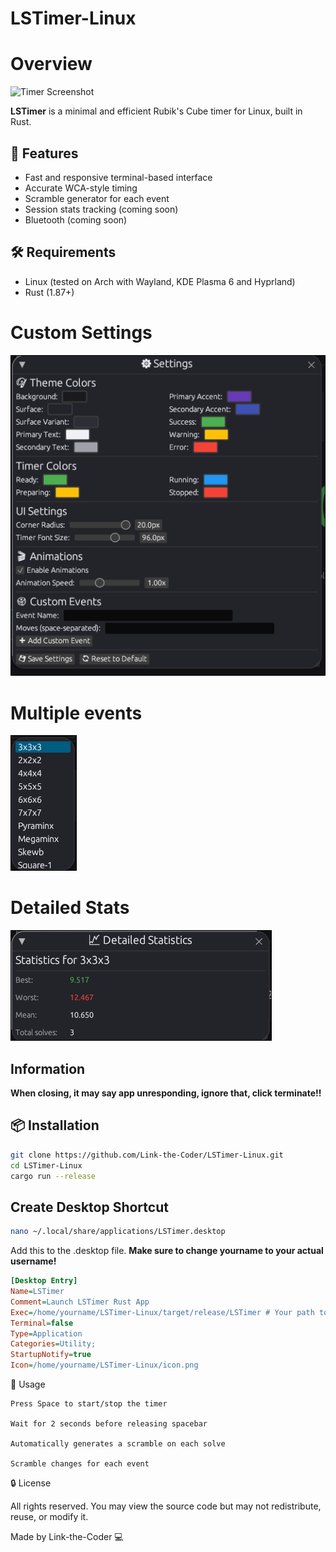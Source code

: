 # LSTimer-Linux

# **Overview**
![Timer Screenshot](screenshots/timer.png)

**LSTimer** is a minimal and efficient Rubik's Cube timer for Linux, built in Rust.

## 🚀 Features
- Fast and responsive terminal-based interface
- Accurate WCA-style timing
- Scramble generator for each event
- Session stats tracking (coming soon)
- Bluetooth (coming soon)

## 🛠 Requirements
- Linux (tested on Arch with Wayland, KDE Plasma 6 and Hyprland)
- Rust (1.87+)

# **Custom Settings**
![Timer Screenshot](screenshots/settings.png)

# **Multiple events**
![Timer Screenshot](screenshots/multiple-events.png)

# **Detailed Stats**
![Timer Screenshot](screenshots/detailed-stats.png)

## Information
**When closing, it may say app unresponding, ignore that, click terminate!!**

## 📦 Installation

```bash
git clone https://github.com/Link-the-Coder/LSTimer-Linux.git
cd LSTimer-Linux
cargo run --release
```

## Create Desktop Shortcut

```bash
nano ~/.local/share/applications/LSTimer.desktop
```
Add this to the .desktop file.
**Make sure to change yourname to your actual username!**
```INI
[Desktop Entry]
Name=LSTimer
Comment=Launch LSTimer Rust App
Exec=/home/yourname/LSTimer-Linux/target/release/LSTimer # Your path to the file
Terminal=false
Type=Application
Categories=Utility;
StartupNotify=true
Icon=/home/yourname/LSTimer-Linux/icon.png
```

🧠 Usage

    Press Space to start/stop the timer

    Wait for 2 seconds before releasing spacebar

    Automatically generates a scramble on each solve

    Scramble changes for each event

🔒 License

All rights reserved.
You may view the source code but may not redistribute, reuse, or modify it.

Made by Link-the-Coder 💻

